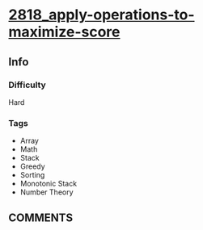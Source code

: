 # [2818_apply-operations-to-maximize-score](https://leetcode.com/problems/apply-operations-to-maximize-score/?)

## Info

### Difficulty

Hard

### Tags

- Array
- Math
- Stack
- Greedy
- Sorting
- Monotonic Stack
- Number Theory

## __COMMENTS__

> 
